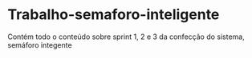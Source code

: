 # Trabalho-semaforo-inteligente
Contém todo o conteúdo sobre sprint 1, 2 e 3 da confecção do sistema, semáforo integente
